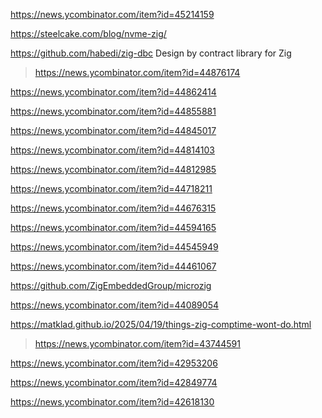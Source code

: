 https://news.ycombinator.com/item?id=45214159

https://steelcake.com/blog/nvme-zig/

https://github.com/habedi/zig-dbc Design by contract library for Zig
> https://news.ycombinator.com/item?id=44876174

https://news.ycombinator.com/item?id=44862414

https://news.ycombinator.com/item?id=44855881

https://news.ycombinator.com/item?id=44845017

https://news.ycombinator.com/item?id=44814103

https://news.ycombinator.com/item?id=44812985

https://news.ycombinator.com/item?id=44718211

https://news.ycombinator.com/item?id=44676315

https://news.ycombinator.com/item?id=44594165

https://news.ycombinator.com/item?id=44545949

https://news.ycombinator.com/item?id=44461067

https://github.com/ZigEmbeddedGroup/microzig

https://news.ycombinator.com/item?id=44089054

https://matklad.github.io/2025/04/19/things-zig-comptime-wont-do.html
> https://news.ycombinator.com/item?id=43744591

https://news.ycombinator.com/item?id=42953206

https://news.ycombinator.com/item?id=42849774

https://news.ycombinator.com/item?id=42618130
